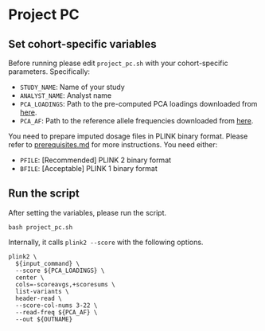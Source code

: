 # Project PC

## Set cohort-specific variables
Before running please edit `project_pc.sh` with your cohort-specific parameters. Specifically:
* `STUDY_NAME`: Name of your study
* `ANALYST_NAME`: Analyst name
* `PCA_LOADINGS`: Path to the pre-computed PCA loadings downloaded from [here](prerequisites.md#download-the-pre-computed-pca-loadings-and-reference-allele-frequencies).
* `PCA_AF`: Path to the reference allele frequencies downloaded from [here](prerequisites.md#download-the-pre-computed-pca-loadings-and-reference-allele-frequencies).

You need to prepare imputed dosage files in PLINK binary format. Please refer to [prerequisites.md](prerequisites.md) for more instructions. You need either:
* `PFILE`: [Recommended] PLINK 2 binary format
* `BFILE`: [Acceptable] PLINK 1 binary format

## Run the script
After setting the variables, please run the script.
```
bash project_pc.sh
```

Internally, it calls `plink2 --score` with the following options.
```
plink2 \
  ${input_command} \
  --score ${PCA_LOADINGS} \
  center \
  cols=-scoreavgs,+scoresums \
  list-variants \
  header-read \
  --score-col-nums 3-22 \
  --read-freq ${PCA_AF} \
  --out ${OUTNAME}
```
